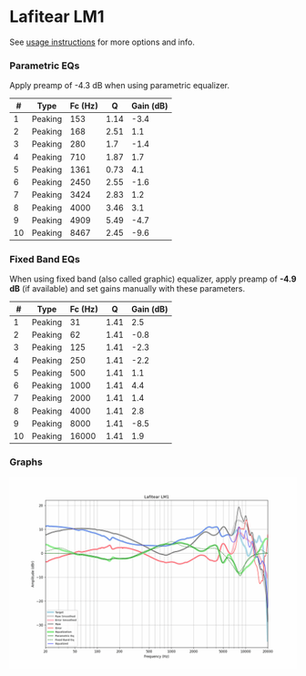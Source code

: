 # Lafitear LM1
See [usage instructions](https://github.com/jaakkopasanen/AutoEq#usage) for more options and info.

### Parametric EQs
Apply preamp of -4.3 dB when using parametric equalizer.

|   # | Type    |   Fc (Hz) |    Q |   Gain (dB) |
|-----|---------|-----------|------|-------------|
|   1 | Peaking |       153 | 1.14 |        -3.4 |
|   2 | Peaking |       168 | 2.51 |         1.1 |
|   3 | Peaking |       280 | 1.7  |        -1.4 |
|   4 | Peaking |       710 | 1.87 |         1.7 |
|   5 | Peaking |      1361 | 0.73 |         4.1 |
|   6 | Peaking |      2450 | 2.55 |        -1.6 |
|   7 | Peaking |      3424 | 2.83 |         1.2 |
|   8 | Peaking |      4000 | 3.46 |         3.1 |
|   9 | Peaking |      4909 | 5.49 |        -4.7 |
|  10 | Peaking |      8467 | 2.45 |        -9.6 |

### Fixed Band EQs
When using fixed band (also called graphic) equalizer, apply preamp of **-4.9 dB** (if available) and set gains manually with these parameters.

|   # | Type    |   Fc (Hz) |    Q |   Gain (dB) |
|-----|---------|-----------|------|-------------|
|   1 | Peaking |        31 | 1.41 |         2.5 |
|   2 | Peaking |        62 | 1.41 |        -0.8 |
|   3 | Peaking |       125 | 1.41 |        -2.3 |
|   4 | Peaking |       250 | 1.41 |        -2.2 |
|   5 | Peaking |       500 | 1.41 |         1.1 |
|   6 | Peaking |      1000 | 1.41 |         4.4 |
|   7 | Peaking |      2000 | 1.41 |         1.4 |
|   8 | Peaking |      4000 | 1.41 |         2.8 |
|   9 | Peaking |      8000 | 1.41 |        -8.5 |
|  10 | Peaking |     16000 | 1.41 |         1.9 |

### Graphs
![](./Lafitear%20LM1.png)
